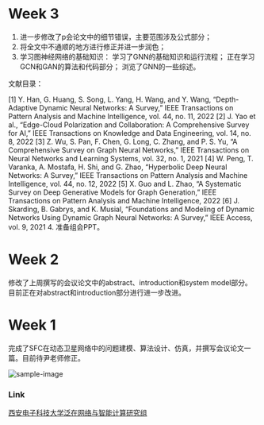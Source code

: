 
# Week 3

1. 进一步修改了p会论文中的细节错误，主要范围涉及公式部分；
2. 将全文中不通顺的地方进行修正并进一步润色；
3. 学习图神经网络的基础知识：
  学习了GNN的基础知识和运行流程；
  正在学习GCN和GAN的算法和代码部分；
  浏览了GNN的一些综述。
  
文献目录：

[1] Y. Han, G. Huang, S. Song, L. Yang, H. Wang, and Y. Wang, “Depth-Adaptive Dynamic Neural Networks: A Survey,” IEEE Transactions on Pattern Analysis and Machine Intelligence, vol. 44, no. 11, 2022 
[2] J. Yao et al., “Edge-Cloud Polarization and Collaboration: A Comprehensive Survey for AI,” IEEE Transactions on Knowledge and Data Engineering, vol. 14, no. 8, 2022 
[3] Z. Wu, S. Pan, F. Chen, G. Long, C. Zhang, and P. S. Yu, “A Comprehensive Survey on Graph Neural Networks,” IEEE Transactions on Neural Networks and Learning Systems, vol. 32, no. 1, 2021 
[4] W. Peng, T. Varanka, A. Mostafa, H. Shi, and G. Zhao, “Hyperbolic Deep Neural Networks: A Survey,” IEEE Transactions on Pattern Analysis and Machine Intelligence, vol. 44, no. 12, 2022 
[5] X. Guo and L. Zhao, “A Systematic Survey on Deep Generative Models for Graph Generation,” IEEE Transactions on Pattern Analysis and Machine Intelligence, 2022 
[6] J. Skarding, B. Gabrys, and K. Musial, “Foundations and Modeling of Dynamic Networks Using Dynamic Graph Neural Networks: A Survey,” IEEE Access, vol. 9, 2021
4. 准备组会PPT。



# Week 2

修改了上周撰写的会议论文中的abstract、introduction和system model部分。目前正在对abstract和introduction部分进行进一步改进。

# Week 1

完成了SFC在动态卫星网络中的问题建模、算法设计、仿真，并撰写会议论文一篇。目前待尹老师修正。


![sample-image](./assets/IMG_7998.png)

### Link

[西安电子科技大学泛在网络与智能计算研究组](https://unic.xidian.edu.cn/)














































